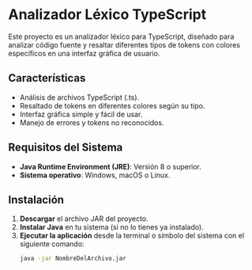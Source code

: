 # Analizador Léxico TypeScript

Este proyecto es un analizador léxico para TypeScript, diseñado para analizar código fuente y resaltar diferentes tipos de tokens con colores específicos en una interfaz gráfica de usuario.

## Características

- Análisis de archivos TypeScript (.ts).
- Resaltado de tokens en diferentes colores según su tipo.
- Interfaz gráfica simple y fácil de usar.
- Manejo de errores y tokens no reconocidos.

## Requisitos del Sistema

- **Java Runtime Environment (JRE)**: Versión 8 o superior.
- **Sistema operativo**: Windows, macOS o Linux.

## Instalación

1. **Descargar** el archivo JAR del proyecto.
2. **Instalar Java** en tu sistema (si no lo tienes ya instalado).
3. **Ejecutar la aplicación** desde la terminal o símbolo del sistema con el siguiente comando:
   ```bash
   java -jar NombreDelArchivo.jar
